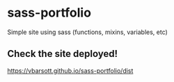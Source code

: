 # sass-portfolio
Simple site using sass (functions, mixins, variables, etc)

## Check the site deployed!
 https://vbarsott.github.io/sass-portfolio/dist
